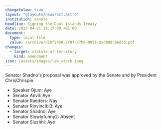 ```yaml
---
changetolaw: true
layout: "@layouts/news/act.astro"
institution: senate
headline: Signing the Dual Islands Treaty
date: 2023-04-21 18:17:00 +01:00
document:
  type: local-file
  value: /archive/d16f24e0-2f87-47b6-9991-2ad898c9ed3d.pdf
changes:
  - target: statute-of-territory
    kind: amendment
icon: /assets/images/law_stock.jpeg
---
```

Senator Shadno's proposal was approved by the Senate and by President ChrisChrispie.<!--more-->

- Speaker Gjum: Aye
- Senator Anvil: Aye
- Senator Raeders: Nay
- Senator Rinvincibl3: Aye
- Senator Shadno: Aye
- Senator Slowlyfunny2: Absent
- Senator Slushhi: Aye